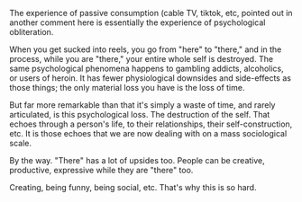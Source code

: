 The experience of passive consumption (cable TV, tiktok, etc, pointed out in another comment here is essentially the experience of psychological obliteration.

When you get sucked into reels, you go from "here" to "there," and in the process, while you are "there," your entire whole self is destroyed. The same psychological phenomena happens to gambling addicts, alcoholics, or users of heroin. It has fewer physiological downsides and side-effects as those things; the only material loss you have is the loss of time.

But far more remarkable than that it's simply a waste of time, and rarely articulated, is this psychological loss. The destruction of the self. That echoes through a person's life, to their relationships, their self-construction, etc. It is those echoes that we are now dealing with on a mass sociological scale.

By the way. "There" has a lot of upsides too. People can be creative, productive, expressive while they are "there" too.

Creating, being funny, being social, etc. That's why this is so hard.